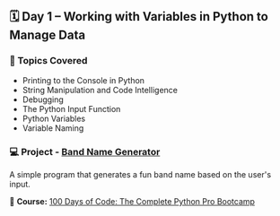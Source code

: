 ## 🗓️ Day 1 – Working with Variables in Python to Manage Data

### 🔑 Topics Covered
- Printing to the Console in Python
- String Manipulation and Code Intelligence
- Debugging
- The Python Input Function
- Python Variables
- Variable Naming


### 💻 Project - [Band Name Generator](https://github.com/MartaReb/100-days-of-code-Python/blob/main/Day%2001/main.py)
A simple program that generates a fun band name based on the user's input.


📁 **Course:** [100 Days of Code: The Complete Python Pro Bootcamp](https://www.udemy.com/course/100-days-of-code/)
